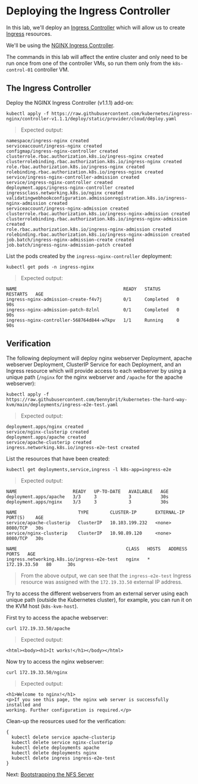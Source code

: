 # Deploying the Ingress Controller

In this lab, we'll deploy an [Ingress Controller](https://kubernetes.io/docs/concepts/services-networking/ingress-controllers/) which will allow us to create [Ingress](https://kubernetes.io/docs/concepts/services-networking/ingress/) resources.

We'll be using the [NGINX Ingress Controller](https://kubernetes.github.io/ingress-nginx/deploy/).

The commands in this lab will affect the entire cluster and only need to be run once from one of the controller VMs, so run them only from the `k8s-control-01` controller VM.

## The Ingress Controller
Deploy the NGINX Ingress Controller (v1.1.1) add-on:
```
kubectl apply -f https://raw.githubusercontent.com/kubernetes/ingress-nginx/controller-v1.1.1/deploy/static/provider/cloud/deploy.yaml
```

> Expected output:
```
namespace/ingress-nginx created
serviceaccount/ingress-nginx created
configmap/ingress-nginx-controller created
clusterrole.rbac.authorization.k8s.io/ingress-nginx created
clusterrolebinding.rbac.authorization.k8s.io/ingress-nginx created
role.rbac.authorization.k8s.io/ingress-nginx created
rolebinding.rbac.authorization.k8s.io/ingress-nginx created
service/ingress-nginx-controller-admission created
service/ingress-nginx-controller created
deployment.apps/ingress-nginx-controller created
ingressclass.networking.k8s.io/nginx created
validatingwebhookconfiguration.admissionregistration.k8s.io/ingress-nginx-admission created
serviceaccount/ingress-nginx-admission created
clusterrole.rbac.authorization.k8s.io/ingress-nginx-admission created
clusterrolebinding.rbac.authorization.k8s.io/ingress-nginx-admission created
role.rbac.authorization.k8s.io/ingress-nginx-admission created
rolebinding.rbac.authorization.k8s.io/ingress-nginx-admission created
job.batch/ingress-nginx-admission-create created
job.batch/ingress-nginx-admission-patch created
```

List the pods created by the `ingress-nginx-controller` deployment:
```
kubectl get pods -n ingress-nginx
```

> Expected output:
```
NAME                                        READY   STATUS      RESTARTS   AGE
ingress-nginx-admission-create-f4v7j        0/1     Completed   0          90s
ingress-nginx-admission-patch-8zlnl         0/1     Completed   0          90s
ingress-nginx-controller-568764d844-w7kpv   1/1     Running     0          90s
```

## Verification
The following deployment will deploy nginx webserver Deployment, apache webserver Deployment, ClusterIP Service for each Deployment, and an Ingress resource which will provide access to each webserver by using a unique path (`/nginx` for the nginx webserver and `/apache` for the apache webserver):
```
kubectl apply -f https://raw.githubusercontent.com/bennybrit/kubernetes-the-hard-way-kvm/main/deployments/ingress-e2e-test.yaml
```

> Expected output:
```
deployment.apps/nginx created
service/nginx-clusterip created
deployment.apps/apache created
service/apache-clusterip created
ingress.networking.k8s.io/ingress-e2e-test created
```

List the resources that have been created:
```
kubectl get deployments,service,ingress -l k8s-app=ingress-e2e
```

> Expected output:
```
NAME                     READY   UP-TO-DATE   AVAILABLE   AGE
deployment.apps/apache   3/3     3            3           30s
deployment.apps/nginx    3/3     3            3           30s

NAME                       TYPE        CLUSTER-IP       EXTERNAL-IP   PORT(S)    AGE
service/apache-clusterip   ClusterIP   10.103.199.232   <none>        8080/TCP   30s
service/nginx-clusterip    ClusterIP   10.98.89.120     <none>        8080/TCP   30s

NAME                                         CLASS   HOSTS   ADDRESS        PORTS   AGE
ingress.networking.k8s.io/ingress-e2e-test   nginx   *       172.19.33.50   80      30s
```
> From the above output, we can see that the `ingress-e2e-test` Ingress resource was assigned with the `172.19.33.50` external IP address.

Try to access the different webservers from an external server using each unique path (outside the Kubernetes cluster), for example, you can run it on the KVM host (`k8s-kvm-host`).

First try to access the apache webserver:
```
curl 172.19.33.50/apache
```

> Expected output:
```
<html><body><h1>It works!</h1></body></html>
```

Now try to access the nginx webserver:
```
curl 172.19.33.50/nginx
```

> Expected output:
```
<h1>Welcome to nginx!</h1>
<p>If you see this page, the nginx web server is successfully installed and
working. Further configuration is required.</p>
```

Clean-up the reosurces used for the verification:
```
{
  kubectl delete service apache-clusterip 
  kubectl delete service nginx-clusterip 
  kubectl delete deployments apache 
  kubectl delete deployments nginx
  kubectl delete ingress ingress-e2e-test
}
```

Next: [Bootstrapping the NFS Server](19-bootstrapping-nfs-server.md)
